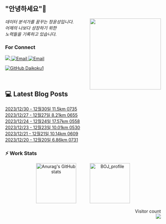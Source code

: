 
<h2> "안녕하세요"👋 </h2>
<img align='right' src="https://user-images.githubusercontent.com/50973778/144942576-b2f10b31-e628-43e4-b7da-3cc2144a5b73.gif" width="230">
<p><em> 데이터 분석가를 꿈꾸는 정윤성입니다.</br> 어제의 나보다 성장하기 위한 </br> 노력들을 기록하고 있습니다.</em></p>

### For Connect
<a href="https://blog.naver.com/jjys9047" target="_blank"><img src="https://img.shields.io/badge/-BLOG-brightgreen?style=flat-square&logo=Bloglovin&logoColor=white">
<a href="https://mail.google.com/mail/?view=cm&amp;fs=1&amp;to=jys9047@gmail.com" target="_blank"><img src="https://img.shields.io/badge/-Gmail-c14438?style=flat-square&logo=Gmail&logoColor=white" alt="Email">
<a href="mailto:jjys9047@naver.com" target="_blank"><img src="https://img.shields.io/badge/-Naver-brightgreen?style=flat-square&logo=Naver&logoColor=white" alt="Email">

[![GitHub Daikoku1](https://img.shields.io/github/followers/Daikoku1?label=follow&style=social)](https://github.com/Daikoku1)

</br>

## 💻 Latest Blog Posts
[2023/12/30 - 12월30일 11.5km 0735](https://blog.naver.com/jjys9047/223307490098?fromRss=true) <br>
[2023/12/27 - 12월27일 8.21km 0655](https://blog.naver.com/jjys9047/223305173872?fromRss=true) <br>
[2023/12/24 - 12월24일 17.57km 0558](https://blog.naver.com/jjys9047/223301951175?fromRss=true) <br>
[2023/12/23 - 12월23일 10.01km 0530](https://blog.naver.com/jjys9047/223301382228?fromRss=true) <br>
[2023/12/21 - 12월21일 10.14km 0609](https://blog.naver.com/jjys9047/223299953468?fromRss=true) <br>
[2023/12/20 - 12월20일 6.86km 0731](https://blog.naver.com/jjys9047/223298936692?fromRss=true) <br>


### ⚡ Work Stats
<p align = 'center'>
  <img src="https://github-readme-stats.vercel.app/api?username=Daikoku1&show_icons=true&theme=midnight-purple" alt="Anurag's GitHub stats" height="130" hspace="20"/>
  <img src="http://mazassumnida.wtf/api/v2/generate_badge?boj=jys9047" alt="BOJ_profile" height="130" hspace="20"/>
</p>

<p align="right"> 
  Visitor count<br>
  <img src="https://profile-counter.glitch.me/Daikoku1/count.svg" />
</p>
